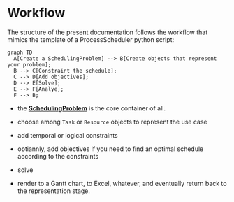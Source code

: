 # Workflow

The structure of the present documentation follows the workflow that mimics the template of a ProcessScheduler python script:

``` mermaid
graph TD
  A[Create a SchedulingProblem] --> B[Create objects that represent your problem];
  B --> C[Constraint the schedule];
  C --> D[Add objectives];
  D --> E[Solve];
  E --> F[Analye];
  F --> B;
```

* the **[SchedulingProblem](scheduling_problem.md)** is the core container of all. 

* choose among `Task` or `Resource` objects to represent the use case

* add temporal or logical constraints

* optiannly, add objectives if you need to find an optimal schedule according to the constraints

* solve

* render to a Gantt chart, to Excel, whatever, and eventually return back to the representation stage.